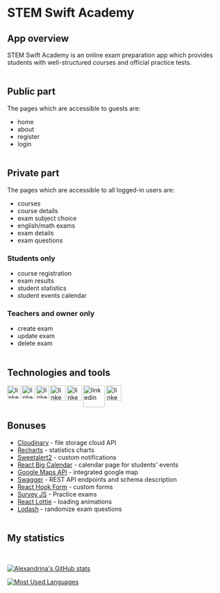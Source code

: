 # STEM Swift Academy

## App overview

STEM Swift Academy is an online exam preparation app which provides students with well-structured courses and official practice tests.
<br/>
<br/>

## Public part

The pages which are accessible to guests are:

- home
- about
- register
- login
  <br/>
  <br/>

## Private part

The pages which are accessible to all logged-in users are:

- courses
- course details
- exam subject choice
- english/math exams
- exam details
- exam questions

### Students only

- course registration
- exam results
- student statistics
- student events calendar

### Teachers and owner only

- create exam
- update exam
- delete exam
  <br/>
  <br/>

## Technologies and tools

<img align="left" alt="linkedin" width="30px" src="https://www.pinclipart.com/picdir/middle/537-5374089_react-js-logo-clipart.png" />
<img align="left" alt="linkedin" width="30px" src="https://upload.wikimedia.org/wikipedia/commons/thumb/2/29/Postgresql_elephant.svg/1200px-Postgresql_elephant.svg.png" />
<img align="left" alt="linkedin" width="30px" src="https://e7.pngegg.com/pngimages/410/100/png-clipart-web-development-html-responsive-web-design-logo-javascript-html-angle-web-design.png" />
<img align="left" alt="linkedin" width="35px" src="https://e7.pngegg.com/pngimages/893/87/png-clipart-web-development-html-cascading-style-sheets-css3-bootstrap-minimalist-resume-blue-angle.png" />
<img align="left" alt="linkedin" width="35px" src="https://img.stackshare.io/service/8158/default_660b7c41c3ba489cb581eec89c04655404258c19.png" />
<img align="left" alt="linkedin" width="50px" src="https://cdn.freebiesupply.com/logos/thumbs/2x/git-logo.png" />
<img align="left" alt="linkedin" width="35px" src="https://upload.wikimedia.org/wikipedia/commons/thumb/9/91/Octicons-mark-github.svg/2048px-Octicons-mark-github.svg.png" />

<br />
<br />
<br />

## Bonuses

- [Cloudinary](https://cloudinary.com/) - file storage cloud API
- [Recharts](https://recharts.org/en-US/) - statistics charts
- [Sweetalert2](https://sweetalert2.github.io/) - custom notifications
- [React Big Calendar](https://www.npmjs.com/package/react-big-calendar?activeTab=versions) - calendar page for students' events
- [Google Maps API](https://mapsplatform.google.com/) - integrated google map
- [Swagger](https://swagger.io/) - REST API endpoints and schema description
- [React Hook Form](https://react-hook-form.com/) - custom forms
- [Survey JS](https://surveyjs.io/) - Practice exams
- [React Lottie](https://www.npmjs.com/package/react-lottie) - loading animations
- [Lodash](https://www.npmjs.com/package/lodash) - randomize exam questions
  <br />
  <br />

## My statistics

<br />

[![Alexandrina's GitHub stats](https://github-readme-stats.vercel.app/api?username=alexmehandzhiyska&show_icons=true)](https://github.com/alexmehandzhiyska/sat-academy-fe)

[![Most Used Languages](https://github-readme-stats.vercel.app/api/top-langs/?username=alexmehandzhiyska)](https://github.com/alexmehandzhiyska/sat-academy-fe)
